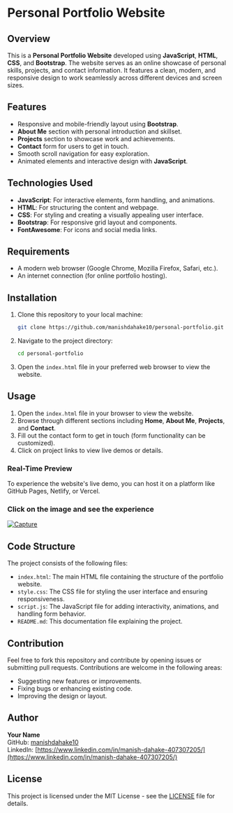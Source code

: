 # Personal Portfolio Website

## Overview
This is a **Personal Portfolio Website** developed using **JavaScript**, **HTML**, **CSS**, and **Bootstrap**. The website serves as an online showcase of personal skills, projects, and contact information. It features a clean, modern, and responsive design to work seamlessly across different devices and screen sizes.

## Features
- Responsive and mobile-friendly layout using **Bootstrap**.
- **About Me** section with personal introduction and skillset.
- **Projects** section to showcase work and achievements.
- **Contact** form for users to get in touch.
- Smooth scroll navigation for easy exploration.
- Animated elements and interactive design with **JavaScript**.

## Technologies Used
- **JavaScript**: For interactive elements, form handling, and animations.
- **HTML**: For structuring the content and webpage.
- **CSS**: For styling and creating a visually appealing user interface.
- **Bootstrap**: For responsive grid layout and components.
- **FontAwesome**: For icons and social media links.

## Requirements
- A modern web browser (Google Chrome, Mozilla Firefox, Safari, etc.).
- An internet connection (for online portfolio hosting).

## Installation
1. Clone this repository to your local machine:
    ```bash
    git clone https://github.com/manishdahake10/personal-portfolio.git
    ```

2. Navigate to the project directory:
    ```bash
    cd personal-portfolio
    ```

3. Open the `index.html` file in your preferred web browser to view the website.

## Usage
1. Open the `index.html` file in your browser to view the website.
2. Browse through different sections including **Home**, **About Me**, **Projects**, and **Contact**.
3. Fill out the contact form to get in touch (form functionality can be customized).
4. Click on project links to view live demos or details.

### Real-Time Preview
To experience the website's live demo, you can host it on a platform like GitHub Pages, Netlify, or Vercel.

### Click on the image and see the experience
<a href="https://manishdahake.netlify.app">![Capture](https://github.com/user-attachments/assets/7500ef7d-ae20-4890-9a97-f197551ed484)</a>

## Code Structure
The project consists of the following files:
- `index.html`: The main HTML file containing the structure of the portfolio website.
- `style.css`: The CSS file for styling the user interface and ensuring responsiveness.
- `script.js`: The JavaScript file for adding interactivity, animations, and handling form behavior.
- `README.md`: This documentation file explaining the project.

## Contribution
Feel free to fork this repository and contribute by opening issues or submitting pull requests. Contributions are welcome in the following areas:
- Suggesting new features or improvements.
- Fixing bugs or enhancing existing code.
- Improving the design or layout.

## Author
**Your Name**  
GitHub: [manishdahake10](https://github.com/manishdahake10)  
LinkedIn: [https://www.linkedin.com/in/manish-dahake-407307205/](https://www.linkedin.com/in/manish-dahake-407307205/)

## License
This project is licensed under the MIT License - see the [LICENSE](LICENSE) file for details.

